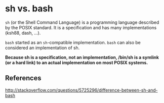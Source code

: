 # sh vs. bash

`sh` (or the Shell Command Language) is a programming language described by the POSIX standard. It is a specification and has many implementations (ksh88, dash, ...). 

`bash` started as an `sh`-compatible implementation. `bash` can also be considered an implementation of sh.

**Because sh is a specification, not an implementation, /bin/sh is a symlink (or a hard link) to an actual implementation on most POSIX systems.**

## References
<http://stackoverflow.com/questions/5725296/difference-between-sh-and-bash>